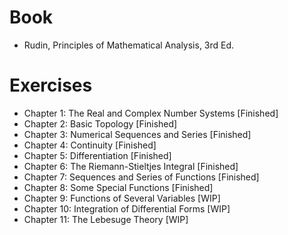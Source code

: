 # Book
- Rudin, Principles of Mathematical Analysis, 3rd Ed.

# Exercises
- Chapter 1: The Real and Complex Number Systems [Finished]
- Chapter 2: Basic Topology [Finished]
- Chapter 3: Numerical Sequences and Series [Finished]
- Chapter 4: Continuity [Finished]
- Chapter 5: Differentiation [Finished]
- Chapter 6: The Riemann-Stieltjes Integral [Finished]
- Chapter 7: Sequences and Series of Functions [Finished]
- Chapter 8: Some Special Functions [Finished]
- Chapter 9: Functions of Several Variables [WIP]
- Chapter 10: Integration of Differential Forms [WIP]
- Chapter 11: The Lebesuge Theory [WIP]
